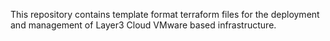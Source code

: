 This repository contains template format terraform files for the deployment and management of Layer3 Cloud VMware based infrastructure.
